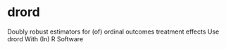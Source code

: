 # drord
Doubly robust estimators for (of) ordinal outcomes treatment effects Use drord With (In) R Software
